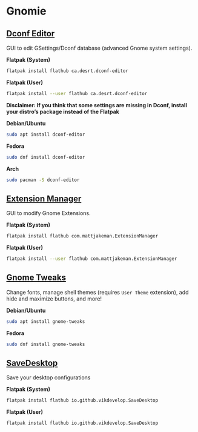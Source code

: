 <!-- <sub>Go back to [Linux Apps Library](README.md)</sub> -->

# Gnomie

## [Dconf Editor](https://flathub.org/apps/ca.desrt.dconf-editor)

GUI to edit GSettings/Dconf database (advanced Gnome system settings).

**Flatpak (System)**

```bash
flatpak install flathub ca.desrt.dconf-editor
```

**Flatpak (User)**

```bash
flatpak install --user flathub ca.desrt.dconf-editor
```

**Disclaimer: If you think that some settings are missing in Dconf, install your distro’s package instead of the Flatpak**

**Debian/Ubuntu**

```bash
sudo apt install dconf-editor
```

**Fedora**

```bash
sudo dnf install dconf-editor
```

**Arch**

```bash
sudo pacman -S dconf-editor
```

## [Extension Manager](https://flathub.org/apps/com.mattjakeman.ExtensionManager)

GUI to modify Gnome Extensions.

**Flatpak (System)**

```bash
flatpak install flathub com.mattjakeman.ExtensionManager
```

**Flatpak (User)**

```bash
flatpak install --user flathub com.mattjakeman.ExtensionManager
```

## [Gnome Tweaks](https://github.com/GNOME/gnome-tweaks)

Change fonts, manage shell themes (requires `User Theme` extension), add hide and maximize buttons, and more!

**Debian/Ubuntu**

```bash
sudo apt install gnome-tweaks
```

**Fedora**

```bash
sudo dnf install gnome-tweaks
```

## [SaveDesktop](https://flathub.org/apps/io.github.vikdevelop.SaveDesktop)

Save your desktop configurations

**Flatpak (System)**

```bash
flatpak install flathub io.github.vikdevelop.SaveDesktop
```

**Flatpak (User)**

```bash
flatpak install flathub io.github.vikdevelop.SaveDesktop
```
